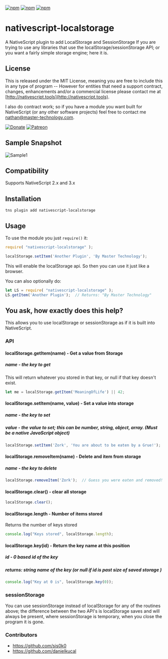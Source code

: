 [![npm](https://img.shields.io/npm/v/nativescript-localstorage.svg)](https://www.npmjs.com/package/nativescript-localstorage)
[![npm](https://img.shields.io/npm/l/nativescript-localstorage.svg)](https://www.npmjs.com/package/nativescript-localstorage)
[![npm](https://img.shields.io/npm/dt/nativescript-localstorage.svg?label=npm%20d%2fls)](https://www.npmjs.com/package/nativescript-localstorage)

# nativescript-localstorage
A NativeScript plugin to add LocalStorage and SessionStorage
If you are trying to use any libraries that use the localStorage/sessionStorage API; or you want a fairly simple storage engine; here it is.

## License

This is released under the MIT License, meaning you are free to include this in any type of program -- However for entities that need a support contract, changes, enhancements and/or a commercial license please contact me at [http://nativescript.tools](http://nativescript.tools).

I also do contract work; so if you have a module you want built for NativeScript (or any other software projects) feel free to contact me [nathan@master-technology.com](mailto://nathan@master-technology.com).

[![Donate](https://img.shields.io/badge/Donate-PayPal-brightgreen.svg?style=plastic)](https://www.paypal.com/cgi-bin/webscr?cmd=_donations&business=HN8DDMWVGBNQL&lc=US&item_name=Nathanael%20Anderson&item_number=nativescript%2dlocalstorage&no_note=1&no_shipping=1&currency_code=USD&bn=PP%2dDonationsBF%3ax%3aNonHosted)
[![Patreon](https://img.shields.io/badge/Pledge-Patreon-brightgreen.svg?style=plastic)](https://www.patreon.com/NathanaelA)

## Sample Snapshot
![Sample1](docs/localstorage.gif)
 
## Compatibility
Supports NativeScript 2.x and 3.x

## Installation 

`tns plugin add nativescript-localstorage`  


## Usage

To use the module you just `require()` it:

```js
require( "nativescript-localstorage" );

localStorage.setItem('Another Plugin', 'By Master Technology');
```

This will enable the localStorage api.   So then you can use it just like a browser.  

You can also optionally do:
```js
let LS = require( "nativescript-localstorage" );
LS.getItem('Another Plugin');  // Returns: "By Master Technology"
```

## You ask, how exactly does this help?
This allows you to use localStorage or sessionStorage as if it is built into NativeScript.


### API

#### localStorage.getItem(name) - Get a value from Storage
##### name - the key to get
This will return whatever you stored in that key, or null if that key doesn't exist.

```js
let me = localStorage.getItem('MeaningOfLife') || 42;
```

#### localStorage.setItem(name, value) - Set a value into storage
##### name - the key to set
##### value - the value to set; this can be number, string, object, array.  (Must be a native JavaScript object)

```js
localStorage.setItem('Zork', 'You are about to be eaten by a Grue!');
```


#### localStorage.removeItem(name) - Delete and item from storage
##### name - the key to delete

```js
localStorage.removeItem('Zork');  // Guess you were eaten and removed!  :-)
```

#### localStorage.clear() - clear all storage
 
 ```js
 localStorage.clear();
 ```
 
#### localStorage.length  - Number of items stored
Returns the number of keys stored

```js
console.log("Keys stored", localStorage.length);
```

#### localStorage.key(id) - Return the key name at this position 
##### id - 0 based id of the key
##### returns: string name of the key (or null if id is past size of saved storage )


```js
console.log("Key at 0 is", localStorage.key(0));
```


### sessionStorage 
You can use sessionStorage instead of localStorage for any of the routines above; the difference between the two API's is localStorage saves and will always be present, where sessionStorage is temporary, when you close the program it is gone. 

### Contributors
- https://github.com/sis0k0
- https://github.com/danielkucal